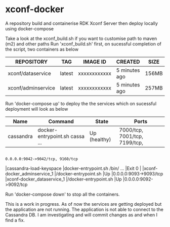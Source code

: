 # xconf-docker
A repository build and containerise RDK Xconf Server then deploy locally using docker-compose

Take a look at the xconf_build.sh if you want to customise path to maven (m2) and other paths
Run 'xconf_build.sh' first, on sucessful completion of the script, two containers as below


|REPOSITORY           |TAG                 |IMAGE ID            |CREATED             |SIZE         |
|---|---|---|---|---|
|xconf/dataservice    |latest              |xxxxxxxxxxxx        |5 minutes ago       |156MB        |
|xconf/adminservice   |latest              |xxxxxxxxxxxx        |5 minutes ago       |257MB        |




Run 'docker-compose up' to deploy the the services which on sucessful deployment will look as below



|           Name              |            Command             |     State    |             Ports
|---|---|---|---|
|cassandra                    |docker-entrypoint.sh cassa ...  |Up (healthy)  |7000/tcp, 7001/tcp, 7199/tcp,
                                                                              0.0.0.0:9042->9042/tcp, 9160/tcp                                                                             
|cassandra-load-keyspace      |docker-entrypoint.sh /bin/ ...  |Exit 0        |
|xconf-docker_adminservice_1  |/docker-entrypoint.sh           |Up            |0.0.0.0:9093->9093/tcp
|xconf-docker_dataservice_1   |/docker-entrypoint.sh           |Up            |0.0.0.0:9092->9092/tcp


Run 'docker-compose down' to stop all the containers.

This is a work in progress. As of now the services are getting deployed but the application are not running. The application is not able to connect to the Cassandra DB. 
I am investigating and will commit changes as and when I find a fix.
